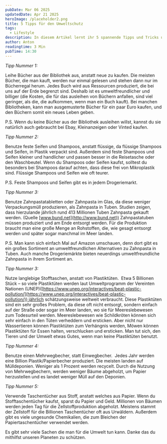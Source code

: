 ```yaml
---
pubDate: Mar 06 2025
updatedDate: Apr 21 2025
heroImage: /placeholder2.png
title: 5 Tipps für den Umweltschutz
tags:
  - Lifestyle
description: In diesem Artikel lernt ihr 5 spannende Tipps und Tricks um unsere Umwelt zu schützen.
author: Anton
readingtime: 3 Min
pubTime: 14:30
---
```


_Tipp Nummer 1:_

Leihe Bücher aus der Bibliothek aus, anstatt neue zu kaufen. Die meisten Bücher, die man kauft, werden nur einmal gelesen und stehen dann nur im Bücherregal herum. Jedes Buch wird aus Ressourcen produziert, die bei uns auf der Erde begrenzt sind. Deshalb ist es umweltfreundlicher und billiger (die Kosten, die für das ausleihen von Büchern anfallen, sind viel geringer, als die, die aufkommen, wenn man ein Buch kauft). Bei manchen Bibliotheken, kann man ausgemusterte Bücher für ein paar Euro kaufen, und den Büchern somit ein neues Leben geben.

P.S. Wenn du keine Bücher aus der Bibliothek ausleihen willst, kannst du sie natürlich auch gebraucht bei Ebay, Kleinanzeigen oder Vinted kaufen.

_Tipp Nummer 2:_

Benutze feste Seifen und Shampoos, anstatt flüssige, da flüssige Shampoos und Seifen, in Plastik verpackt sind. Außerdem sind feste Shampoos und Seifen kleiner und handlicher und passen besser in die Reisetasche oder den Waschbeutel. Wenn du Shampoos oder Seifen kaufst, solltest du besonders bei Shampoos darauf achten, dass diese frei von Mikroplastik sind. Flüssige Shampoos und Seifen wie oft teurer.

P.S. Feste Shampoos und Seifen gibt es in jedem Drogeriemarkt.

_Tipp Nummer 3:_

Benutze Zahnpastatabletten oder Zahnpasta im Glas, da diese weniger Verpackungsmüll produzieren, als Zahnpasta in Tuben. Studien zeigen, dass hierzulande jährlich rund 413 Millionen Tuben Zahnpasta gekauft werden. (Quelle [www.bund.net](http://www.bund.net)) Zahnpastatuben müssen produziert und am Ende entsorgt werden. Für die Produktion braucht man eine große Menge an Rohstoffen, die, wie gesagt entsorgt werden und später sogar manchmal im Meer landen.

P.S. Man kann sich einfach Mal auf Amazon umschauen, denn dort gibt es ein großes Sortiment an umweltfreundlichen Alternativen zu Zahnpasta in Tuben. Auch manche Drogeriemärkte bieten neuerdings umweltfreundliche Zahnpasta in ihrem Sortiment an.

_Tipp Nummer 3:_

Nutze langlebige Stofftaschen, anstatt von Plastiktüten.  Etwa 5 Billionen Stück – so viele Plastiktüten werden laut Umweltprogramm der Vereinten Nationen (UNEP)([https://www.unep.org/interactives/beat-plastic-pollution/](https://www.unep.org/interactives/beat-plastic-pollution/)) jährlich schätzungsweise weltweit verbraucht. Diese Plastiktüten sind ein sehr großes Problem, da diese oft nicht entsorgt, sondern einfach auf der Straße oder sogar im Meer landen, wo sie für Meereslebewesen zum Todesurteil werden. Meereslebewesen wie Schildkröten können sich sehr einfach in den Tüten verheddern und ersticken. Aber nicht nur Wassertieren können Plastiktüten zum Verhängnis werden, Möwen können Plastiktüten für Essen halten, verschlucken und ersticken. Man tut sich, den Tieren und der Umwelt etwas Gutes, wenn man keine Plastiktüten benutzt.

_Tipp Nummer 4:_

Benutze einen Mehrwegbecher, statt Einwegbecher.  Jedes Jahr werden eine Billion Plastik/Papierbecher produziert. Die meisten landen auf Mülldeponien. Weniger als 1 Prozent werden recycelt. Durch die Nutzung von Mehrwegbechern, werden weniger Bäume abgeholzt, um Papier herzustellen und es landet weniger Müll auf den Deponien.

_Tipp Nummer 5:_

Verwende Taschentücher aus Stoff, anstatt welches aus Papier. Wenn du Stofftaschentücher kaufst, sparst du Papier und Geld. Millionen von Bäumen werden jeden Tag für die Zellstoffproduktion abgeholzt. Meistens stammt der Zellstoff für die Billionen Taschentücher oft aus Urwäldern. Außerdem gibt es viele ungesunde Chemikalien, die zum Bleichen der Papiertaschentücher verwendet werden.

Es gibt sehr viele Sachen die man für die Umwelt tun kann. Danke das du mithilfst unseren Planeten zu schützen.
